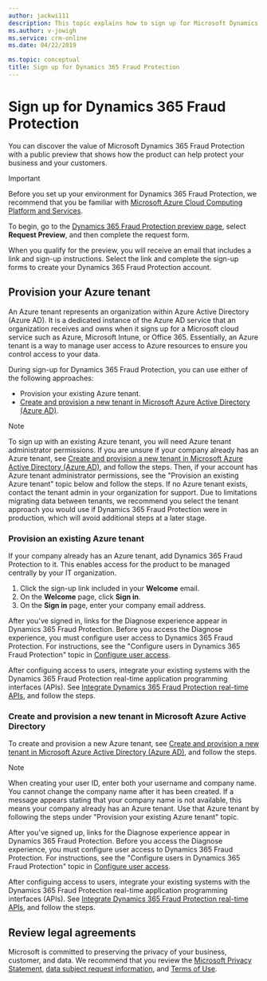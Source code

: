 ```yaml
---
author: jackwi111
description: This topic explains how to sign up for Microsoft Dynamics 365 Fraud Protection.
ms.author: v-jowigh
ms.service: crm-online
ms.date: 04/22/2019

ms.topic: conceptual
title: Sign up for Dynamics 365 Fraud Protection
---
```


# Sign up for Dynamics 365 Fraud Protection

You can discover the value of Microsoft Dynamics 365 Fraud Protection with a public preview that shows how the product can help protect your business and your customers.

> [!IMPORTANT]
> Before you set up your environment for Dynamics 365 Fraud Protection, we recommend that you be familiar with [Microsoft Azure Cloud Computing Platform and Services](https://azure.microsoft.com/).

To begin, go to the [Dynamics 365 Fraud Protection preview page](https://go.microsoft.com/fwlink/?linkid=2085136), select **Request Preview**, and then complete the request form.

When you qualify for the preview, you will receive an email that includes a link and sign-up instructions. Select the link and complete the sign-up forms to create your Dynamics 365 Fraud Protection account.

## Provision your Azure tenant

An Azure tenant represents an organization within Azure Active Directory (Azure AD). It is a dedicated instance of the Azure AD service that an organization receives and owns when it signs up for a Microsoft cloud service such as Azure, Microsoft Intune, or Office 365. Essentially, an Azure tenant is a way to manage user access to Azure resources to ensure you control access to your data. 

During sign-up for Dynamics 365 Fraud Protection, you can use either of the following approaches:

- Provision your existing Azure tenant.
- [Create and provision a new tenant in Microsoft Azure Active Directory (Azure AD)](https://docs.microsoft.com/azure/active-directory/fundamentals/active-directory-access-create-new-tenant).

> [!NOTE]
> To sign up with an existing Azure tenant, you will need Azure tenant administrator permissions. If you are unsure if your company already has an Azure tenant, see [Create and provision a new tenant in Microsoft Azure Active Directory (Azure AD)](https://docs.microsoft.com/azure/active-directory/fundamentals/active-directory-access-create-new-tenant), and follow the steps. Then, if your account has Azure tenant administrator permissions, see the "Provision an existing Azure tenant" topic below and follow the steps. If no Azure tenant exists, contact the tenant admin in your organization for support. Due to limitations migrating data between tenants, we recommend you select the tenant approach you would use if Dynamics 365 Fraud Protection were in production, which will avoid additional steps at a later stage.

### Provision an existing Azure tenant

If your company already has an Azure tenant, add Dynamics 365 Fraud Protection to it. This enables access for the product to be managed centrally by your IT organization.

1. Click the sign-up link included in your **Welcome** email.
2. On the **Welcome** page, click **Sign in**.
3. On the **Sign in** page, enter your company email address.

After you've signed in, links for the Diagnose experience appear in Dynamics 365 Fraud Protection. Before you access the Diagnose experience, you must configure user access to Dynamics 365 Fraud Protection. For instructions, see the "Configure users in Dynamics 365 Fraud Protection" topic in [Configure user access](configure-user-access.md).

After configuing access to users, integrate your existing systems with the Dynamics 365 Fraud Protection real-time application programming interfaces (APIs). See [Integrate Dynamics 365 Fraud Protection real-time APIs](integrate-real-time-api.md), and follow the steps.

### Create and provision a new tenant in Microsoft Azure Active Directory

To create and provision a new Azure tenant, see [Create and provision a new tenant in Microsoft Azure Active Directory (Azure AD)](https://docs.microsoft.com/azure/active-directory/fundamentals/active-directory-access-create-new-tenant), and follow the steps.

> [!NOTE]
> When creating your user ID, enter both your username and company name. You cannot change the company name after it has been created. If a message appears stating that your company name is not available, this means your company already has an Azure tenant. Use that Azure tenant by following the steps under "Provision your existing Azure tenant" topic. 

After you've signed up, links for the Diagnose experience appear in Dynamics 365 Fraud Protection. Before you access the Diagnose experience, you must configure user access to Dynamics 365 Fraud Protection. For instructions, see the "Configure users in Dynamics 365 Fraud Protection" topic in [Configure user access](configure-user-access.md).

After configuing access to users, integrate your existing systems with the Dynamics 365 Fraud Protection real-time application programming interfaces (APIs). See [Integrate Dynamics 365 Fraud Protection real-time APIs](integrate-real-time-api.md), and follow the steps.

## Review legal agreements

Microsoft is committed to preserving the privacy of your business, customer, and data. We recommend that you review the [Microsoft Privacy Statement](https://privacy.microsoft.com/privacystatement), [data subject request information](https://www.microsoft.com/trustcenter/privacy/gdpr/gdpr-overview), and [Terms of Use](https://www.microsoft.com/en-us/legal/intellectualproperty/copyright/default.aspx).
